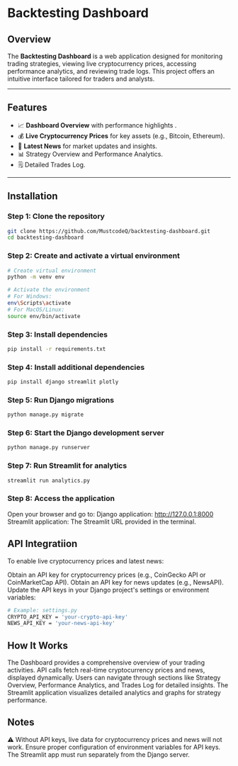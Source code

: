 # Backtesting Dashboard

## Overview
The **Backtesting Dashboard** is a web application designed for monitoring trading strategies, viewing  live cryptocurrency prices, accessing performance analytics, and reviewing trade logs. This project offers an intuitive interface tailored for traders and analysts.

---

## Features
- 📈 **Dashboard Overview** with performance highlights .
- 💰 **Live Cryptocurrency Prices** for key assets (e.g., Bitcoin, Ethereum).
- 📰 **Latest News** for market updates and insights.
- 📊 Strategy Overview and Performance Analytics.
- 🗒️ Detailed Trades Log.

---

## Installation

### Step 1: Clone the repository
```bash
git clone https://github.com/MustcodeQ/backtesting-dashboard.git
cd backtesting-dashboard
```
### Step 2: Create and activate a virtual environment
```bash
# Create virtual environment
python -m venv env

# Activate the environment
# For Windows:
env\Scripts\activate
# For MacOS/Linux:
source env/bin/activate
```
### Step 3: Install dependencies
```bash
pip install -r requirements.txt
```
### Step 4: Install additional dependencies
```bash
pip install django streamlit plotly
```
### Step 5: Run Django migrations
```bash
python manage.py migrate
```
### Step 6: Start the Django development server
```bash
python manage.py runserver
```
### Step 7: Run Streamlit for analytics
```bash
streamlit run analytics.py
```
### Step 8: Access the application
Open your browser and go to:
Django application: http://127.0.0.1:8000
Streamlit application: The Streamlit URL provided in the terminal.

## API Integratiion
To enable live cryptocurrency prices and latest news:

Obtain an API key for cryptocurrency prices (e.g., CoinGecko API or CoinMarketCap API).
Obtain an API key for news updates (e.g., NewsAPI).
Update the API keys in your Django project's settings or environment variables:
```bash
# Example: settings.py
CRYPTO_API_KEY = 'your-crypto-api-key'
NEWS_API_KEY = 'your-news-api-key'
```


## How It Works
The Dashboard provides a comprehensive overview of your trading activities.
API calls fetch real-time cryptocurrency prices and news, displayed dynamically.
Users can navigate through sections like Strategy Overview, Performance Analytics, and Trades Log for detailed insights.
The Streamlit application visualizes detailed analytics and graphs for strategy performance.

## Notes
⚠️ Without API keys, live data for cryptocurrency prices and news will not work.
Ensure proper configuration of environment variables for API keys.
The Streamlit app must run separately from the Django server.
